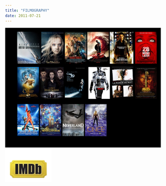 ```yaml
---
title: "FILMOGRAPHY"
date: 2011-07-21
---
```


[![filmography](images/filmography1.jpg)](http://eriadachi.com/wp-content/uploads/2011/07/filmography1.jpg)[![](images/imdb-iphone-main1.jpg)](http://www.imdb.com/name/nm2503091/)
